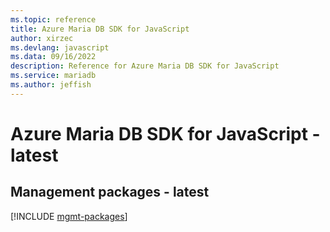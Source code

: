 ```yaml
---
ms.topic: reference
title: Azure Maria DB SDK for JavaScript
author: xirzec
ms.devlang: javascript
ms.data: 09/16/2022
description: Reference for Azure Maria DB SDK for JavaScript
ms.service: mariadb
ms.author: jeffish
---
```

# Azure Maria DB SDK for JavaScript - latest

## Management packages - latest
[!INCLUDE [mgmt-packages](maria-db-mgmt-index.md)]